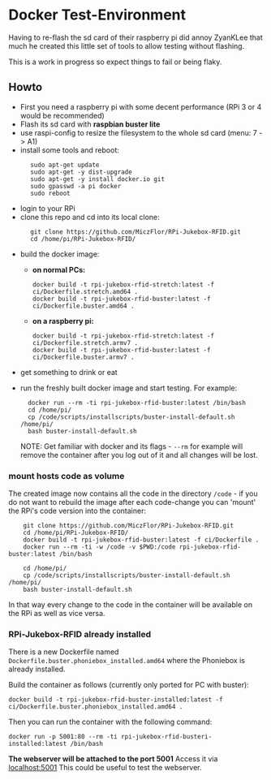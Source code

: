 # Docker Test-Environment

Having to re-flash the sd card of their raspberry pi did annoy ZyanKLee that much he created
this little set of tools to allow testing without flashing.

This is a work in progress so expect things to fail or being flaky.

## Howto

* First you need a raspberry pi with some decent performance (RPi 3 or 4 would be recommended)
* Flash its sd card with **raspbian buster lite**
* use raspi-config to resize the filesystem to the whole sd card (menu: 7 -> A1)
* install some tools and reboot:
```
      sudo apt-get update
      sudo apt-get -y dist-upgrade
      sudo apt-get -y install docker.io git
      sudo gpasswd -a pi docker
      sudo reboot
```
* login to your RPi
* clone this repo and cd into its local clone:
```
      git clone https://github.com/MiczFlor/RPi-Jukebox-RFID.git
      cd /home/pi/RPi-Jukebox-RFID/
```
* build the docker image:
    * **on normal PCs:**
      ```
      docker build -t rpi-jukebox-rfid-stretch:latest -f ci/Dockerfile.stretch.amd64 .
      docker build -t rpi-jukebox-rfid-buster:latest -f ci/Dockerfile.buster.amd64 .
      ```

    * **on a raspberry pi:**
      ```
      docker build -t rpi-jukebox-rfid-stretch:latest -f ci/Dockerfile.stretch.armv7 .
      docker build -t rpi-jukebox-rfid-buster:latest -f ci/Dockerfile.buster.armv7 .
      ```
* get something to drink or eat
* run the freshly built docker image and start testing. For example:
    ```    
      docker run --rm -ti rpi-jukebox-rfid-buster:latest /bin/bash
      cd /home/pi/
      cp /code/scripts/installscripts/buster-install-default.sh /home/pi/
      bash buster-install-default.sh
    ```

    NOTE: Get familiar with docker and its flags - `--rm` for example will remove the
          container after you log out of it and all changes will be lost.


### mount hosts code as volume

The created image now contains all the code in the directory `/code` - if you do not want to
rebuild the image after each code-change you can 'mount' the RPi's code version into the
container:

```
    git clone https://github.com/MiczFlor/RPi-Jukebox-RFID.git
    cd /home/pi/RPi-Jukebox-RFID/
    docker build -t rpi-jukebox-rfid-buster:latest -f ci/Dockerfile .
    docker run --rm -ti -w /code -v $PWD:/code rpi-jukebox-rfid-buster:latest /bin/bash

    cd /home/pi/
    cp /code/scripts/installscripts/buster-install-default.sh /home/pi/
    bash buster-install-default.sh
```

In that way every change to the code in the container will be available on the RPi as well as vice versa.


### RPi-Jukebox-RFID already installed

There is a new Dockerfile named `Dockerfile.buster.phoniebox_installed.amd64` where the Phoniebox is already installed.

Build the container as follows (currently only ported for PC with buster):
```
docker build -t rpi-jukebox-rfid-buster-installed:latest -f ci/Dockerfile.buster.phoniebox_installed.amd64 .
```

Then you can run the container with the following command:
```
docker run -p 5001:80 --rm -ti rpi-jukebox-rfid-busteri-installed:latest /bin/bash
```

**The webserver will be attached to the port 5001**
Access it via <localhost:5001>
This could be useful to test the webserver.
